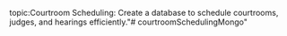 topic:Courtroom Scheduling: Create a database to schedule courtrooms, judges, and hearings efficiently."# courtroomSchedulingMongo" 
